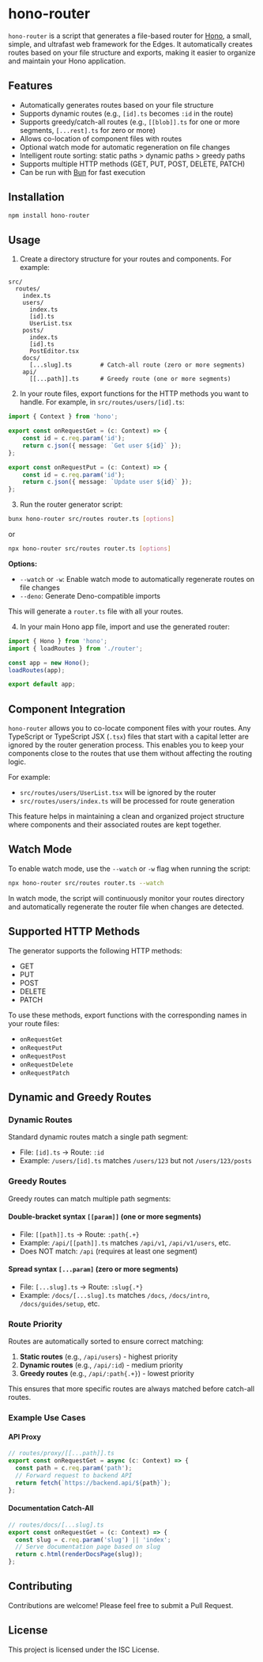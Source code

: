 # hono-router

`hono-router` is a script that generates a file-based router for [Hono](https://hono.dev/), a small, simple, and ultrafast web framework for the Edges. It automatically creates routes based on your file structure and exports, making it easier to organize and maintain your Hono application.

## Features

- Automatically generates routes based on your file structure
- Supports dynamic routes (e.g., `[id].ts` becomes `:id` in the route)
- Supports greedy/catch-all routes (e.g., `[[blob]].ts` for one or more segments, `[...rest].ts` for zero or more)
- Allows co-location of component files with routes
- Optional watch mode for automatic regeneration on file changes
- Intelligent route sorting: static paths > dynamic paths > greedy paths
- Supports multiple HTTP methods (GET, PUT, POST, DELETE, PATCH)
- Can be run with [Bun](https://bun.sh/) for fast execution

## Installation

```bash
npm install hono-router
```

## Usage

1. Create a directory structure for your routes and components. For example:

```
src/
  routes/
    index.ts
    users/
      index.ts
      [id].ts
      UserList.tsx
    posts/
      index.ts
      [id].ts
      PostEditor.tsx
    docs/
      [...slug].ts        # Catch-all route (zero or more segments)
    api/
      [[...path]].ts      # Greedy route (one or more segments)
```

2. In your route files, export functions for the HTTP methods you want to handle. For example, in `src/routes/users/[id].ts`:

```typescript
import { Context } from 'hono';

export const onRequestGet = (c: Context) => {
	const id = c.req.param('id');
	return c.json({ message: `Get user ${id}` });
};

export const onRequestPut = (c: Context) => {
	const id = c.req.param('id');
	return c.json({ message: `Update user ${id}` });
};
```

3. Run the router generator script:

```bash
bunx hono-router src/routes router.ts [options]
```

or

```bash
npx hono-router src/routes router.ts [options]
```

**Options:**
- `--watch` or `-w`: Enable watch mode to automatically regenerate routes on file changes
- `--deno`: Generate Deno-compatible imports

This will generate a `router.ts` file with all your routes.

4. In your main Hono app file, import and use the generated router:

```typescript
import { Hono } from 'hono';
import { loadRoutes } from './router';

const app = new Hono();
loadRoutes(app);

export default app;
```

## Component Integration

`hono-router` allows you to co-locate component files with your routes. Any TypeScript or TypeScript JSX (`.tsx`) files that start with a capital letter are ignored by the router generation process. This enables you to keep your components close to the routes that use them without affecting the routing logic.

For example:

- `src/routes/users/UserList.tsx` will be ignored by the router
- `src/routes/users/index.ts` will be processed for route generation

This feature helps in maintaining a clean and organized project structure where components and their associated routes are kept together.

## Watch Mode

To enable watch mode, use the `--watch` or `-w` flag when running the script:

```bash
npx hono-router src/routes router.ts --watch
```

In watch mode, the script will continuously monitor your routes directory and automatically regenerate the router file when changes are detected.

## Supported HTTP Methods

The generator supports the following HTTP methods:

- GET
- PUT
- POST
- DELETE
- PATCH

To use these methods, export functions with the corresponding names in your route files:

- `onRequestGet`
- `onRequestPut`
- `onRequestPost`
- `onRequestDelete`
- `onRequestPatch`

## Dynamic and Greedy Routes

### Dynamic Routes
Standard dynamic routes match a single path segment:
- File: `[id].ts` → Route: `:id`
- Example: `/users/[id].ts` matches `/users/123` but not `/users/123/posts`

### Greedy Routes
Greedy routes can match multiple path segments:

#### Double-bracket syntax `[[param]]` (one or more segments)
- File: `[[path]].ts` → Route: `:path{.+}`
- Example: `/api/[[path]].ts` matches `/api/v1`, `/api/v1/users`, etc.
- Does NOT match: `/api` (requires at least one segment)

#### Spread syntax `[...param]` (zero or more segments)
- File: `[...slug].ts` → Route: `:slug{.*}`
- Example: `/docs/[...slug].ts` matches `/docs`, `/docs/intro`, `/docs/guides/setup`, etc.

### Route Priority
Routes are automatically sorted to ensure correct matching:
1. **Static routes** (e.g., `/api/users`) - highest priority
2. **Dynamic routes** (e.g., `/api/:id`) - medium priority
3. **Greedy routes** (e.g., `/api/:path{.+}`) - lowest priority

This ensures that more specific routes are always matched before catch-all routes.

### Example Use Cases

#### API Proxy
```typescript
// routes/proxy/[[...path]].ts
export const onRequestGet = async (c: Context) => {
  const path = c.req.param('path');
  // Forward request to backend API
  return fetch(`https://backend.api/${path}`);
};
```

#### Documentation Catch-All
```typescript
// routes/docs/[...slug].ts
export const onRequestGet = (c: Context) => {
  const slug = c.req.param('slug') || 'index';
  // Serve documentation page based on slug
  return c.html(renderDocsPage(slug));
};
```

## Contributing

Contributions are welcome! Please feel free to submit a Pull Request.

## License

This project is licensed under the ISC License.
